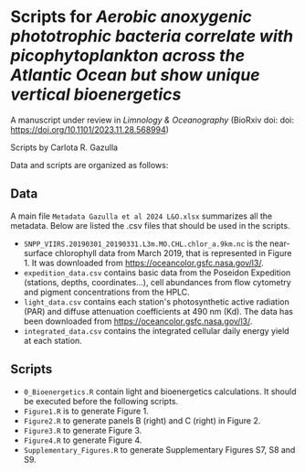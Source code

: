 # Scripts for *Aerobic anoxygenic phototrophic bacteria correlate with picophytoplankton across the Atlantic Ocean but show unique vertical bioenergetics*
A manuscript under review in *Limnology & Oceanography*
(BioRxiv doi: doi: https://doi.org/10.1101/2023.11.28.568994)

Scripts by Carlota R. Gazulla

Data and scripts are organized as follows:

Data
-
A main file ```Metadata Gazulla et al 2024 L&O.xlsx``` summarizes all the metadata. Below are listed the .csv files that should be used in the scripts.
- ```SNPP_VIIRS.20190301_20190331.L3m.MO.CHL.chlor_a.9km.nc``` is the near-surface chlorophyll data from March 2019, that is represented in Figure 1. It was downloaded from https://oceancolor.gsfc.nasa.gov/l3/. 
- ```expedition_data.csv``` contains basic data from the Poseidon Expedition (stations, depths, coordinates...), cell abundances from flow cytometry and pigment concentrations from the HPLC.
- ```light_data.csv``` contains each station's photosynthetic active radiation (PAR) and diffuse attenuation coefficients at 490 nm (Kd). The data has been downloaded from https://oceancolor.gsfc.nasa.gov/l3/.
- ```integrated_data.csv``` contains the integrated cellular daily energy yield at each station.

  
Scripts
-
- ```0_Bioenergetics.R``` contain light and bioenergetics calculations. It should be executed before the following scripts.
- ```Figure1.R``` is to generate Figure 1.
- ```Figure2.R``` to generate panels B (right) and C (right) in Figure 2. 
- ```Figure3.R``` to generate Figure 3.
- ```Figure4.R``` to generate Figure 4.
- ```Supplementary_Figures.R``` to generate Supplementary Figures S7, S8 and S9.
